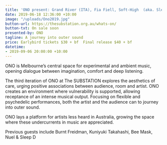 ```yaml
---
title: 'ONO present: Grand River (ITA), Fia Fiell, Soft-High  (aka. Sleep D)'
date: 2019-06-18 12:36:00 +10:00
image: "/uploads/Ono2019.jpg"
button-url: https://thesubstation.org.au/whats-on/
button-txt: On sale soon
presented-by: ONO
tagline: A journey into outer sound
price: Earlybird tickets $30 + bf  Final release $40 + bf
datetime:
- 2019-09-06 20:00:00 +10:00
---
```


ONO is Melbourne’s central space for experimental and ambient music, opening dialogue between imagination, comfort and deep listening.

The third iteration of ONO at The SUBSTATION explores the aesthetics of care, urging positive associations between audience, room and artist. ONO creates an environment where vulnerability is supported, allowing receptance of an intense musical output. Focusing on flexible and psychedelic performances, both the artist and the audience can to journey into outer sound. 

ONO lays a platform for artists less heard in Australia, growing the space where these undercurrents in music are appreciated. 

Previous guests include Burnt Freidman, Kuniyuki Takahashi, Bee Mask, Nuel & Sleep D 
